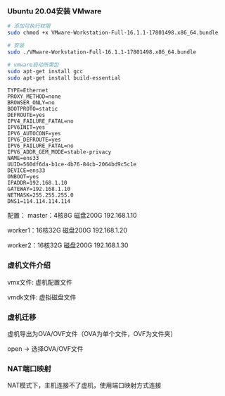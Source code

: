 ### Ubuntu 20.04安装 VMware

```bash
# 添加可执行权限
sudo chmod +x VMware-Workstation-Full-16.1.1-17801498.x86_64.bundle

# 安装
sudo ./VMware-Workstation-Full-16.1.1-17801498.x86_64.bundle

# vmware启动所需包
sudo apt-get install gcc
sudo apt-get install build-essential
```

```
TYPE=Ethernet
PROXY_METHOD=none
BROWSER_ONLY=no
BOOTPROTO=static
DEFROUTE=yes
IPV4_FAILURE_FATAL=no
IPV6INIT=yes
IPV6_AUTOCONF=yes
IPV6_DEFROUTE=yes
IPV6_FAILURE_FATAL=no
IPV6_ADDR_GEM_MODE=stable-privacy
NAME=ens33
UUID=560df6da-b1ce-4b76-84cb-2064bd9c5c1e
DEVICE=ens33
ONBOOT=yes
IPADDR=192.168.1.10
GATEWAY=192.168.1.10
NETMASK=255.255.255.0
DNS1=114.114.114.114
```

配置：
master：4核8G 磁盘200G
192.168.1.10

worker1：16核32G 磁盘200G
192.168.1.20

worker2：16核32G 磁盘200G
192.168.1.30


### 虚机文件介绍

vmx文件: 虚机配置文件

vmdk文件: 虚拟磁盘文件


### 虚机迁移

虚机导出为OVA/OVF文件（OVA为单个文件，OVF为文件夹）

open -> 选择OVA/OVF文件


### NAT端口映射

NAT模式下，主机连接不了虚机，使用端口映射方式连接
